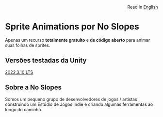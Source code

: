 <p align="right">
  Read in <a href="README.md"> English </a>
</p>

<!-- <p align="center">
  <img style="width: 300px; height:300px;" src="https://no-slopes.github.io/handy-2d-tools/_images/logo.png" />
</p> -->

# Sprite Animations por No Slopes

Apenas um recurso **totalmente gratuito** e **de código aberto** para animar suas folhas de sprites.

## Versões testadas da Unity

[2022.3.10 LTS](https://unity3d.com/pt/unity/whats-new/2022.3.10)

## Sobre a No Slopes

Somos um pequeno grupo de desenvolvedores de jogos / artistas construindo um Estúdio de Jogos Indie e criando algumas
ferramentas ao longo do caminho.
